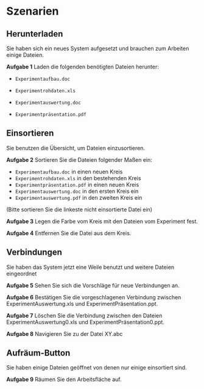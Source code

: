 Szenarien
=========

Herunterladen
-------------

Sie haben sich ein neues System aufgesetzt und brauchen zum Arbeiten einige Dateien.

**Aufgabe 1** Laden die folgenden benötigten Dateien herunter:

-   `Experimentaufbau.doc`
-   `Experimentrohdaten.xls`

-   `Experimentauswertung.doc`

-   `Experimentpräsentation.pdf`

Einsortieren
-------------

Sie benutzen die Übersicht, um Dateien einzusortieren.

**Aufgabe 2** Sortieren Sie die Dateien folgender Maßen ein:

-   `Experimentaufbau.doc` in einen neuen Kreis
-   `Experimentrohdaten.xls` in den bestehenden Kreis
-   `Experimentpräsentation.pdf` in einen neuen Kreis
-   `Experimentauswertung.doc` in den ersten Kreis ein
-   `Experimentauswertung.pdf` in den zweiten Kreis ein

(Bitte sortieren Sie die linkeste nicht einsortierte Datei ein)

**Aufgabe 3** Legen die Farbe vom Kreis mit den Dateien vom Experiment fest.

**Aufgabe 4** Entfernen Sie die Datei aus dem Kreis.

Verbindungen
------------

Sie haben das System jetzt eine Weile benutzt und weitere Dateien eingeordnet

**Aufgabe 5** Sehen Sie sich die Vorschläge für neue Verbindungen an.

**Aufgabe 6** Bestätigen Sie die vorgeschlagenen Verbindung zwischen ExperimentAuswertung.xls und ExperimentPräsentation.ppt.

**Aufgabe 7** Löschen Sie die Verbindung zwischen den Dateien ExperimentAuswertung0.xls und ExperimentPräsentation0.ppt.

**Aufgabe 8** Navigieren Sie zu der Datei XY.abc

Aufräum-Button
--------------

Sie haben einige Dateien geöffnet von denen nur einige einsortiert sind.

**Aufgabe 9** Räumen Sie den Arbeitsfläche auf.

